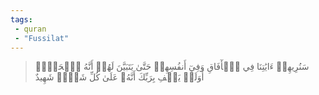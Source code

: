 ```yaml
---
tags: 
 - quran 
 - "Fussilat"
---
```


> سَنُرِيهِمۡ ءَايَٰتِنَا فِي ٱلۡأٓفَاقِ وَفِيٓ أَنفُسِهِمۡ حَتَّىٰ يَتَبَيَّنَ لَهُمۡ أَنَّهُ ٱلۡحَقُّۗ أَوَلَمۡ يَكۡفِ بِرَبِّكَ أَنَّهُۥ عَلَىٰ كُلِّ شَيۡءٖ شَهِيدٌ
